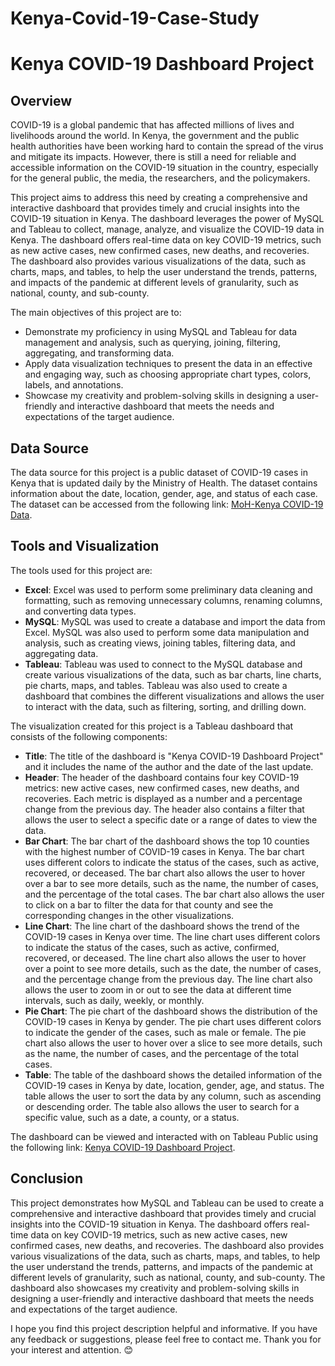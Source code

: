 # Kenya-Covid-19-Case-Study

# Kenya COVID-19 Dashboard Project
## Overview
COVID-19 is a global pandemic that has affected millions of lives and livelihoods around the world. In Kenya, the government and the public health authorities have been working hard to contain the spread of the virus and mitigate its impacts. However, there is still a need for reliable and accessible information on the COVID-19 situation in the country, especially for the general public, the media, the researchers, and the policymakers.

This project aims to address this need by creating a comprehensive and interactive dashboard that provides timely and crucial insights into the COVID-19 situation in Kenya. The dashboard leverages the power of MySQL and Tableau to collect, manage, analyze, and visualize the COVID-19 data in Kenya. The dashboard offers real-time data on key COVID-19 metrics, such as new active cases, new confirmed cases, new deaths, and recoveries. The dashboard also provides various visualizations of the data, such as charts, maps, and tables, to help the user understand the trends, patterns, and impacts of the pandemic at different levels of granularity, such as national, county, and sub-county.

The main objectives of this project are to:

- Demonstrate my proficiency in using MySQL and Tableau for data management and analysis, such as querying, joining, filtering, aggregating, and transforming data.
- Apply data visualization techniques to present the data in an effective and engaging way, such as choosing appropriate chart types, colors, labels, and annotations.
- Showcase my creativity and problem-solving skills in designing a user-friendly and interactive dashboard that meets the needs and expectations of the target audience.

## Data Source
The data source for this project is a public dataset of COVID-19 cases in Kenya that is updated daily by the Ministry of Health. The dataset contains information about the date, location, gender, age, and status of each case. The dataset can be accessed from the following link: [MoH-Kenya COVID-19 Data](https://www.health.go.ke/covid-19-data/).

## Tools and Visualization
The tools used for this project are:

- **Excel**: Excel was used to perform some preliminary data cleaning and formatting, such as removing unnecessary columns, renaming columns, and converting data types.
- **MySQL**: MySQL was used to create a database and import the data from Excel. MySQL was also used to perform some data manipulation and analysis, such as creating views, joining tables, filtering data, and aggregating data.
- **Tableau**: Tableau was used to connect to the MySQL database and create various visualizations of the data, such as bar charts, line charts, pie charts, maps, and tables. Tableau was also used to create a dashboard that combines the different visualizations and allows the user to interact with the data, such as filtering, sorting, and drilling down.

The visualization created for this project is a Tableau dashboard that consists of the following components:

- **Title**: The title of the dashboard is "Kenya COVID-19 Dashboard Project" and it includes the name of the author and the date of the last update.
- **Header**: The header of the dashboard contains four key COVID-19 metrics: new active cases, new confirmed cases, new deaths, and recoveries. Each metric is displayed as a number and a percentage change from the previous day. The header also contains a filter that allows the user to select a specific date or a range of dates to view the data.
- **Bar Chart**: The bar chart of the dashboard shows the top 10 counties with the highest number of COVID-19 cases in Kenya. The bar chart uses different colors to indicate the status of the cases, such as active, recovered, or deceased. The bar chart also allows the user to hover over a bar to see more details, such as the name, the number of cases, and the percentage of the total cases. The bar chart also allows the user to click on a bar to filter the data for that county and see the corresponding changes in the other visualizations.
- **Line Chart**: The line chart of the dashboard shows the trend of the COVID-19 cases in Kenya over time. The line chart uses different colors to indicate the status of the cases, such as active, confirmed, recovered, or deceased. The line chart also allows the user to hover over a point to see more details, such as the date, the number of cases, and the percentage change from the previous day. The line chart also allows the user to zoom in or out to see the data at different time intervals, such as daily, weekly, or monthly.
- **Pie Chart**: The pie chart of the dashboard shows the distribution of the COVID-19 cases in Kenya by gender. The pie chart uses different colors to indicate the gender of the cases, such as male or female. The pie chart also allows the user to hover over a slice to see more details, such as the name, the number of cases, and the percentage of the total cases.
- **Table**: The table of the dashboard shows the detailed information of the COVID-19 cases in Kenya by date, location, gender, age, and status. The table allows the user to sort the data by any column, such as ascending or descending order. The table also allows the user to search for a specific value, such as a date, a county, or a status.

The dashboard can be viewed and interacted with on Tableau Public using the following link: [Kenya COVID-19 Dashboard Project](https://public.tableau.com/profile/your_name#!/vizhome/KenyaCOVID-19DashboardProject/Dashboard).

## Conclusion
This project demonstrates how MySQL and Tableau can be used to create a comprehensive and interactive dashboard that provides timely and crucial insights into the COVID-19 situation in Kenya. The dashboard offers real-time data on key COVID-19 metrics, such as new active cases, new confirmed cases, new deaths, and recoveries. The dashboard also provides various visualizations of the data, such as charts, maps, and tables, to help the user understand the trends, patterns, and impacts of the pandemic at different levels of granularity, such as national, county, and sub-county. The dashboard also showcases my creativity and problem-solving skills in designing a user-friendly and interactive dashboard that meets the needs and expectations of the target audience.

I hope you find this project description helpful and informative. If you have any feedback or suggestions, please feel free to contact me. Thank you for your interest and attention. 😊
